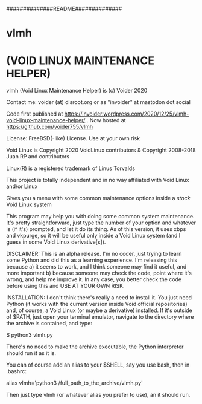 ##############README##############


#              vlmh

#  (VOID LINUX MAINTENANCE HELPER)




 vlmh (Void Linux Maintenance Helper) is (c) Voider 2020

 Contact me: voider (at) disroot.org or as "invoider" at mastodon dot social

 Code first published at https://invoider.wordpress.com/2020/12/25/vlmh-void-linux-maintenance-helper/ . Now hosted at https://github.com/voider755/vlmh

 License: FreeBSD(-like) License. Use at your own risk

 Void Linux is Copyright 2020 VoidLinux contributors & Copyright 2008-2018 Juan RP and contributors

 Linux(R) is a registered trademark of Linus Torvalds

 This project is totally independent and in no way affiliated with Void Linux and/or Linux

 Gives you a menu with some common maintenance options inside a *stock* Void Linux system


This program may help you with doing some common system maintenance. It's pretty straightforward, just type the number of your option and whatever is (if it's) prompted, and let it do its thing. As of this version, it uses xbps and vkpurge, so it will be useful only inside a Void Linux system (and I guess in some Void Linux derivative[s]).


DISCLAIMER: This is an alpha release. I'm no coder, just trying to learn some Python and did this as a learning experience. I'm releasing this because a) it seems to work, and I think someone may find it useful, and more important b) because someone may check the code, point where it's wrong, and help me improve it. In any case, you better check the code before using this and USE AT YOUR OWN RISK.


INSTALLATION: I don't think there's really a need to install it. You just need Python (it works with the current version inside Void official repositories) and, of course, a Void Linux (or maybe a derivative) installed. If it's outside of $PATH, just open your terminal emulator, navigate to the directory where the archive is contained, and type:


$ python3 vlmh.py


There's no need to make the archive executable, the Python interpreter should run it as it is.


You can of course add an alias to your $SHELL, say you use bash, then in .bashrc:


alias vlmh='python3 /full_path_to_the_archive/vlmh.py'


Then just type vlmh (or whatever alias you prefer to use), an it should run.
